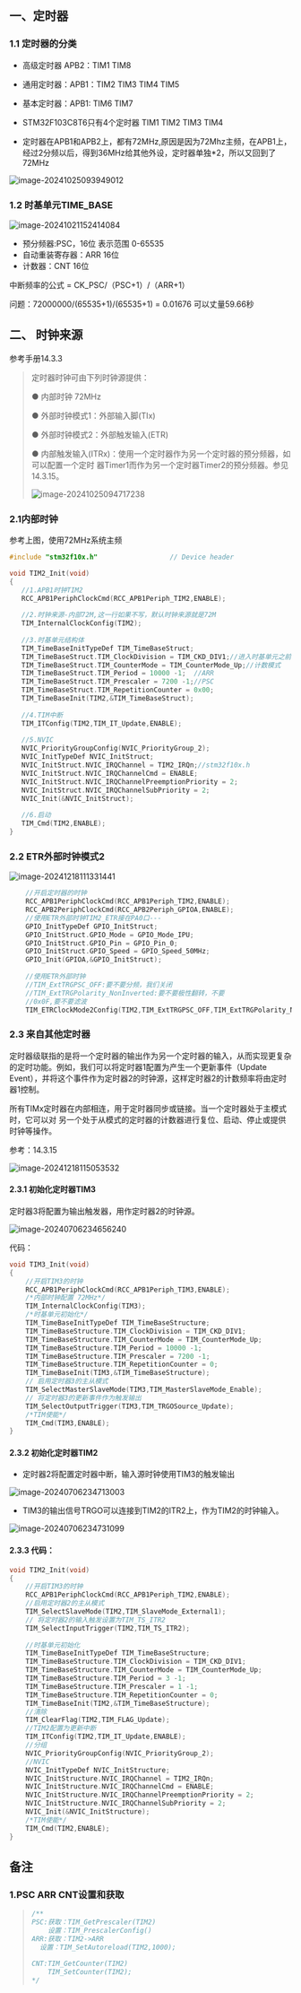 ## 一、定时器

### 1.1 定时器的分类

* 高级定时器  APB2：TIM1  TIM8
* 通用定时器：APB1：TIM2 TIM3 TIM4 TIM5
* 基本定时器：APB1: TIM6 TIM7

* STM32F103C8T6只有4个定时器 TIM1 TIM2 TIM3 TIM4

* 定时器在APB1和APB2上，都有72MHz,原因是因为72Mhz主频，在APB1上，经过2分频以后，得到36MHz给其他外设，定时器单独*2，所以又回到了72MHz

![image-20241025093949012](https://gitee.com/zhangshoudao/pic_bed/raw/master/img/202504132234518.png)





### 1.2 时基单元TIME_BASE

![image-20241021152414084](https://gitee.com/zhangshoudao/pic_bed/raw/master/img/202504132232937.png)

* 预分频器:PSC，16位  表示范围 0-65535
* 自动重装寄存器：ARR 16位
* 计数器：CNT 16位

中断频率的公式 = CK_PSC/（PSC+1）/（ARR+1）

问题：72000000/(65535+1)/(65535+1) = 0.01676    可以丈量59.66秒

## 二、 时钟来源

参考手册14.3.3

> 定时器时钟可由下列时钟源提供：
>
> ● 内部时钟 72MHz
>
> ● 外部时钟模式1：外部输入脚(TIx) 
>
> ● 外部时钟模式2：外部触发输入(ETR) 
>
> ● 内部触发输入(ITRx)：使用一个定时器作为另一个定时器的预分频器，如可以配置一个定时 器Timer1而作为另一个定时器Timer2的预分频器。参见14.3.15。
>
> ![image-20241025094717238](https://gitee.com/zhangshoudao/pic_bed/raw/master/img/202504132236556.png)

### 2.1内部时钟

参考上图，使用72MHz系统主频

 ````c
#include "stm32f10x.h"                  // Device header

void TIM2_Init(void)
{
	//1.APB1时钟TIM2
	RCC_APB1PeriphClockCmd(RCC_APB1Periph_TIM2,ENABLE);
	
	//2.时钟来源-内部72M,这一行如果不写，默认时钟来源就是72M
	TIM_InternalClockConfig(TIM2);
	
	//3.时基单元结构体
	TIM_TimeBaseInitTypeDef TIM_TimeBaseStruct;
	TIM_TimeBaseStruct.TIM_ClockDivision = TIM_CKD_DIV1;//进入时基单元之前，要不要分频一次
	TIM_TimeBaseStruct.TIM_CounterMode = TIM_CounterMode_Up;//计数模式
	TIM_TimeBaseStruct.TIM_Period = 10000 -1;  //ARR
	TIM_TimeBaseStruct.TIM_Prescaler = 7200 -1;//PSC
	TIM_TimeBaseStruct.TIM_RepetitionCounter = 0x00;
	TIM_TimeBaseInit(TIM2,&TIM_TimeBaseStruct);
	
	//4.TIM中断
	TIM_ITConfig(TIM2,TIM_IT_Update,ENABLE);
	
	//5.NVIC
	NVIC_PriorityGroupConfig(NVIC_PriorityGroup_2);
	NVIC_InitTypeDef NVIC_InitStruct;
	NVIC_InitStruct.NVIC_IRQChannel = TIM2_IRQn;//stm32f10x.h
	NVIC_InitStruct.NVIC_IRQChannelCmd = ENABLE;
	NVIC_InitStruct.NVIC_IRQChannelPreemptionPriority = 2;
	NVIC_InitStruct.NVIC_IRQChannelSubPriority = 2;
	NVIC_Init(&NVIC_InitStruct);
	
	//6.启动
	TIM_Cmd(TIM2,ENABLE);
}
 ````

### 2.2 ETR外部时钟模式2

![image-20241218111331441](https://gitee.com/zhangshoudao/pic_bed/raw/master/img/202504132245080.png)

````c
	//开启定时器的时钟
	RCC_APB1PeriphClockCmd(RCC_APB1Periph_TIM2,ENABLE);
	RCC_APB2PeriphClockCmd(RCC_APB2Periph_GPIOA,ENABLE);
	//使用ETR外部时钟TIM2_ETR接在PA0口---
	GPIO_InitTypeDef GPIO_InitStruct;
	GPIO_InitStruct.GPIO_Mode = GPIO_Mode_IPU;
	GPIO_InitStruct.GPIO_Pin = GPIO_Pin_0;
	GPIO_InitStruct.GPIO_Speed = GPIO_Speed_50MHz;
	GPIO_Init(GPIOA,&GPIO_InitStruct);
	
	//使用ETR外部时钟
	//TIM_ExtTRGPSC_OFF:要不要分频，我们关闭
	//TIM_ExtTRGPolarity_NonInverted:要不要极性翻转，不要
	//0x0F,要不要滤波
	TIM_ETRClockMode2Config(TIM2,TIM_ExtTRGPSC_OFF,TIM_ExtTRGPolarity_NonInverted,0x0F);
````

### 2.3 来自其他定时器

定时器级联指的是将一个定时器的输出作为另一个定时器的输入，从而实现更复杂的定时功能。例如，我们可以将定时器1配置为产生一个更新事件（Update Event），并将这个事件作为定时器2的时钟源，这样定时器2的计数频率将由定时器1控制。

所有TIMx定时器在内部相连，用于定时器同步或链接。当一个定时器处于主模式时，它可以对 另一个处于从模式的定时器的计数器进行复位、启动、停止或提供时钟等操作。

参考：14.3.15

![image-20241218115053532](https://gitee.com/zhangshoudao/pic_bed/raw/master/img/202504132248233.png)

#### 2.3.1 初始化定时器TIM3

定时器3将配置为输出触发器，用作定时器2的时钟源。

![image-20240706234656240](https://gitee.com/zhangshoudao/pic_bed/raw/master/img/202504132232980.png)

代码：

````c
void TIM3_Init(void)
{
    //开启TIM3的时钟
	RCC_APB1PeriphClockCmd(RCC_APB1Periph_TIM3,ENABLE);
    /*内部时钟配置 72MHz*/
	TIM_InternalClockConfig(TIM3);
    /*时基单元初始化*/
	TIM_TimeBaseInitTypeDef TIM_TimeBaseStructure;
	TIM_TimeBaseStructure.TIM_ClockDivision = TIM_CKD_DIV1;
	TIM_TimeBaseStructure.TIM_CounterMode = TIM_CounterMode_Up;
	TIM_TimeBaseStructure.TIM_Period = 10000 -1;
	TIM_TimeBaseStructure.TIM_Prescaler = 7200 -1;
	TIM_TimeBaseStructure.TIM_RepetitionCounter = 0;
	TIM_TimeBaseInit(TIM3,&TIM_TimeBaseStructure);
	// 启用定时器3的主从模式
	TIM_SelectMasterSlaveMode(TIM3,TIM_MasterSlaveMode_Enable);
    // 将定时器3的更新事件作为触发输出
	TIM_SelectOutputTrigger(TIM3,TIM_TRGOSource_Update);
	/*TIM使能*/
	TIM_Cmd(TIM3,ENABLE);
}
````

#### 2.3.2 初始化定时器TIM2

* 定时器2将配置定时器中断，输入源时钟使用TIM3的触发输出

![image-20240706234713003](https://gitee.com/zhangshoudao/pic_bed/raw/master/img/202504132232335.png)



* TIM3的输出信号TRGO可以连接到TIM2的ITR2上，作为TIM2的时钟输入。 

![image-20240706234731099](https://gitee.com/zhangshoudao/pic_bed/raw/master/img/202504132232081.png)

#### 2.3.3 代码：

```c
void TIM2_Init(void)
{
	//开启TIM3的时钟
	RCC_APB1PeriphClockCmd(RCC_APB1Periph_TIM2,ENABLE);
	//启用定时器2的主从模式
	TIM_SelectSlaveMode(TIM2,TIM_SlaveMode_External1);
	// 将定时器2的输入触发设置为TIM_TS_ITR2
	TIM_SelectInputTrigger(TIM2,TIM_TS_ITR2);
	
	//时基单元初始化
	TIM_TimeBaseInitTypeDef TIM_TimeBaseStructure;
	TIM_TimeBaseStructure.TIM_ClockDivision = TIM_CKD_DIV1;
	TIM_TimeBaseStructure.TIM_CounterMode = TIM_CounterMode_Up;
	TIM_TimeBaseStructure.TIM_Period = 3 -1;
	TIM_TimeBaseStructure.TIM_Prescaler = 1 -1;
	TIM_TimeBaseStructure.TIM_RepetitionCounter = 0;
	TIM_TimeBaseInit(TIM2,&TIM_TimeBaseStructure);
	//清除
	TIM_ClearFlag(TIM2,TIM_FLAG_Update);
	//TIM2配置为更新中断
	TIM_ITConfig(TIM2,TIM_IT_Update,ENABLE);
	//分组
	NVIC_PriorityGroupConfig(NVIC_PriorityGroup_2);
	//NVIC
	NVIC_InitTypeDef NVIC_InitStructure;
	NVIC_InitStructure.NVIC_IRQChannel = TIM2_IRQn;
	NVIC_InitStructure.NVIC_IRQChannelCmd = ENABLE;
	NVIC_InitStructure.NVIC_IRQChannelPreemptionPriority = 2;
	NVIC_InitStructure.NVIC_IRQChannelSubPriority = 2;
	NVIC_Init(&NVIC_InitStructure);
	/*TIM使能*/
	TIM_Cmd(TIM2,ENABLE);
}
```

## 备注

### 1.PSC ARR CNT设置和获取

> ````c
> /**
> PSC:获取：TIM_GetPrescaler(TIM2)
>     设置：TIM_PrescalerConfig()
> ARR:获取：TIM2->ARR
> 	设置：TIM_SetAutoreload(TIM2,1000);
> 	
> CNT:TIM_GetCounter(TIM2)
>     TIM_SetCounter(TIM2);
> */
> ````
>
> 